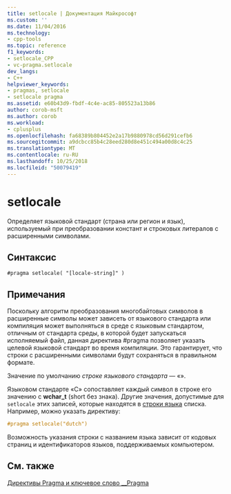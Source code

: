 ```yaml
---
title: setlocale | Документация Майкрософт
ms.custom: ''
ms.date: 11/04/2016
ms.technology:
- cpp-tools
ms.topic: reference
f1_keywords:
- setlocale_CPP
- vc-pragma.setlocale
dev_langs:
- C++
helpviewer_keywords:
- pragmas, setlocale
- setlocale pragma
ms.assetid: e60b43d9-fbdf-4c4e-ac85-805523a13b86
author: corob-msft
ms.author: corob
ms.workload:
- cplusplus
ms.openlocfilehash: fa68389b804452e2a17b9880978cd56d291cefb6
ms.sourcegitcommit: a9dcbcc85b4c28eed280d8e451c494a00d8c4c25
ms.translationtype: MT
ms.contentlocale: ru-RU
ms.lasthandoff: 10/25/2018
ms.locfileid: "50079419"
---
```

# <a name="setlocale"></a>setlocale

Определяет языковой стандарт (страна или регион и язык), используемый при преобразовании констант и строковых литералов с расширенными символами.

## <a name="syntax"></a>Синтаксис

```
#pragma setlocale( "[locale-string]" )
```

## <a name="remarks"></a>Примечания

Поскольку алгоритм преобразования многобайтовых символов в расширенные символы может зависеть от языкового стандарта или компиляция может выполняться в среде с языковым стандартом, отличным от стандарта среды, в которой будет запускаться исполняемый файл, данная директива #pragma позволяет указать целевой языковой стандарт во время компиляции. Это гарантирует, что строки с расширенными символами будут сохраняться в правильном формате.

Значение по умолчанию *строке языкового стандарта* — «».

Языковом стандарте «C» сопоставляет каждый символ в строке его значению с **wchar_t** (short без знака). Другие значения, допустимые для `setlocale` этих записей, которые находятся в [строки языка](../c-runtime-library/language-strings.md) списка. Например, можно указать директиву:

```cpp
#pragma setlocale("dutch")
```

Возможность указания строки с названием языка зависит от кодовых страниц и идентификаторов языков, поддерживаемых компьютером.

## <a name="see-also"></a>См. также

[Директивы Pragma и ключевое слово __Pragma](../preprocessor/pragma-directives-and-the-pragma-keyword.md)